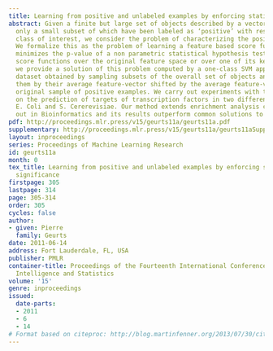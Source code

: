 ```yaml
---
title: Learning from positive and unlabeled examples by enforcing statistical significance
abstract: Given a finite but large set of objects described by a vector of features,
  only a small subset of which have been labeled as ‘positive’ with respect to a
  class of interest, we consider the problem of characterizing the positive class.
  We formalize this as the problem of learning a feature based score function that
  minimizes the p-value of a non parametric statistical hypothesis test. For linear
  score functions over the original feature space or over one of its kernelized versions,
  we provide a solution of this problem computed by a one-class SVM applied on a surrogate
  dataset obtained by sampling subsets of the overall set of objects and representing
  them by their average feature-vector shifted by the average feature-vector of the
  original sample of positive examples. We carry out experiments with this method
  on the prediction of targets of transcription factors in two different organisms,
  E. Coli and S. Cererevisiae. Our method extends enrichment analysis commonly carried
  out in Bioinformatics and its results outperform common solutions to this problem.
pdf: http://proceedings.mlr.press/v15/geurts11a/geurts11a.pdf
supplementary: http://proceedings.mlr.press/v15/geurts11a/geurts11aSupple.pdf
layout: inproceedings
series: Proceedings of Machine Learning Research
id: geurts11a
month: 0
tex_title: Learning from positive and unlabeled examples by enforcing statistical
  significance
firstpage: 305
lastpage: 314
page: 305-314
order: 305
cycles: false
author:
- given: Pierre
  family: Geurts
date: 2011-06-14
address: Fort Lauderdale, FL, USA
publisher: PMLR
container-title: Proceedings of the Fourteenth International Conference on Artificial
  Intelligence and Statistics
volume: '15'
genre: inproceedings
issued:
  date-parts:
  - 2011
  - 6
  - 14
# Format based on citeproc: http://blog.martinfenner.org/2013/07/30/citeproc-yaml-for-bibliographies/
---
```

